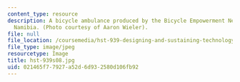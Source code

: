 ```yaml
---
content_type: resource
description: A bicycle ambulance produced by the Bicycle Empowerment Network (BEN)
  Namibia. (Photo courtesy of Aaron Wieler).
file: null
file_location: /coursemedia/hst-939-designing-and-sustaining-technology-innovation-for-global-health-practice-spring-2008/021465f77927a52d6d932580d106fb92_hst-939s08.jpg
file_type: image/jpeg
resourcetype: Image
title: hst-939s08.jpg
uid: 021465f7-7927-a52d-6d93-2580d106fb92
---
```

